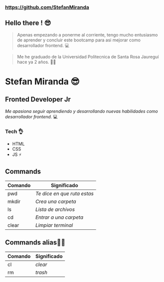 ### https://github.com/StefanMiranda
## Hello there ! 😎 

> Apenas empezando a ponerme al corriente, tengo mucho entusiasmo de aprender y concluir este bootcamp para asi mejorar como desarrollador frontend. 💻

>Me he graduado de la Universidad Politecnica de Santa Rosa Jaureguí hace ya 2 años. 🙏🏼

# Stefan Miranda 😎
## Fronted Developer Jr

*Me apasiona seguir aprendiendo y desarrollando nuevas habilidades como desarrollador frontend.* 💻

### Tech 👌
- HTML
- CSS
- JS
⚡

## Commands
| Comando| Significado                 |
| ------ | --------------------------- |
| pwd    | *Te dice en que ruta estas* |
| mkdir  | *Crea una carpeta*          |
| ls     | *Lista de archivos*         |
| cd     | *Entrar a una carpeta*      |
| clear  | *Limpiar terminal*          |

## Commands alias👴🏼

|Comando | Significado|
| ------ | -------    |
| cl     | *clear*    |
| rm     | *trash*    |

